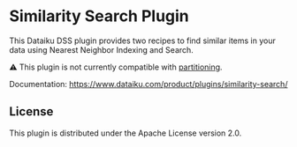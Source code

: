 # Similarity Search Plugin

This Dataiku DSS plugin provides two recipes to find similar items in your data using Nearest Neighbor Indexing and Search.

⚠️ This plugin is not currently compatible with [partitioning](https://doc.dataiku.com/dss/latest/partitions/index.html).

Documentation: https://www.dataiku.com/product/plugins/similarity-search/

## License

This plugin is distributed under the Apache License version 2.0.

